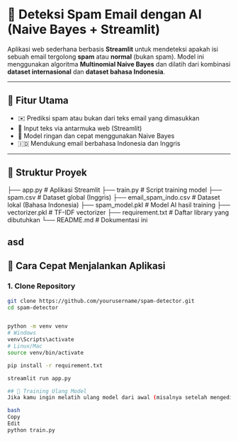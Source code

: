 # 📧 Deteksi Spam Email dengan AI (Naive Bayes + Streamlit)

Aplikasi web sederhana berbasis **Streamlit** untuk mendeteksi apakah isi sebuah email tergolong **spam** atau **normal** (bukan spam). Model ini menggunakan algoritma **Multinomial Naive Bayes** dan dilatih dari kombinasi **dataset internasional** dan **dataset bahasa Indonesia**.

---

## 🚀 Fitur Utama

- ✉️ Prediksi spam atau bukan dari teks email yang dimasukkan
- 🔎 Input teks via antarmuka web (Streamlit)
- 🧠 Model ringan dan cepat menggunakan Naive Bayes
- 🇮🇩 Mendukung email berbahasa Indonesia dan Inggris

---

## 📁 Struktur Proyek

├── app.py # Aplikasi Streamlit
├── train.py # Script training model
├── spam.csv # Dataset global (Inggris)
├── email_spam_indo.csv # Dataset lokal (Bahasa Indonesia)
├── spam_model.pkl # Model AI hasil training
├── vectorizer.pkl # TF-IDF vectorizer
├── requirement.txt # Daftar library yang dibutuhkan
└── README.md # Dokumentasi ini

asd
---

## 🧪 Cara Cepat Menjalankan Aplikasi

### 1. Clone Repository
```bash
git clone https://github.com/yourusername/spam-detector.git
cd spam-detector


python -m venv venv
# Windows
venv\Scripts\activate
# Linux/Mac
source venv/bin/activate

pip install -r requirement.txt

streamlit run app.py

## 🔄 Training Ulang Model
Jika kamu ingin melatih ulang model dari awal (misalnya setelah mengedit dataset):

bash
Copy
Edit
python train.py
